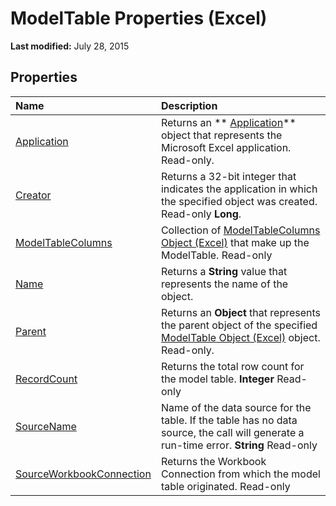 
# ModelTable Properties (Excel)

 **Last modified:** July 28, 2015


## Properties



|**Name**|**Description**|
|:-----|:-----|
| [Application](c2138114-e623-f141-090d-22644f8d2477.md)|Returns an  ** [Application](19b73597-5cf9-4f56-8227-b5211f657f6f.md)** object that represents the Microsoft Excel application. Read-only.|
| [Creator](121e3d5d-d898-1aba-2b51-aff469a7eefc.md)|Returns a 32-bit integer that indicates the application in which the specified object was created. Read-only  **Long**.|
| [ModelTableColumns](964b8967-8270-830c-bf69-c6ef1078fbbb.md)|Collection of  [ModelTableColumns Object (Excel)](6f7a0fcd-7e78-8c90-a3a1-058c803b2ee0.md) that make up the ModelTable. Read-only|
| [Name](47dd37e5-b309-7b1b-bcd8-7a2b08d3801d.md)|Returns a  **String** value that represents the name of the object.|
| [Parent](88336973-dd98-062e-d81c-6fc4ecf3946e.md)|Returns an  **Object** that represents the parent object of the specified [ModelTable Object (Excel)](c853beb6-f2e7-dda0-b33a-8110a6c23de8.md) object. Read-only.|
| [RecordCount](7590a472-d250-5df1-a48d-bed99b5c2665.md)|Returns the total row count for the model table.  **Integer** Read-only|
| [SourceName](96993c18-598d-6270-8582-d6c7aa69f8b9.md)|Name of the data source for the table. If the table has no data source, the call will generate a run-time error.  **String** Read-only|
| [SourceWorkbookConnection](b0575542-2c93-9f41-ecdb-9902a0fb7035.md)|Returns the Workbook Connection from which the model table originated. Read-only |
